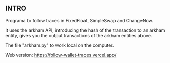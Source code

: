 ## INTRO

Programa to follow traces in FixedFloat, SimpleSwap and ChangeNow.

It uses the arkham API, introducing the hash of the transaction to an arkham entity, gives you the output transactions of the arkham entities above.

The file "arkham.py" to work local on the computer.

Web version: https://follow-wallet-traces.vercel.app/

